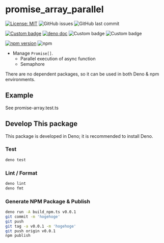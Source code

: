 # promise_array_parallel

[![License: MIT](https://img.shields.io/badge/License-MIT-yellow.svg)](https://opensource.org/licenses/MIT)
![GitHub issues](https://img.shields.io/github/issues/GunseiKPaseri/promise_array_parallel)
![GitHub last commit](https://img.shields.io/github/last-commit/GunseiKPaseri/promise_array_parallel)

[![Custom badge](https://img.shields.io/endpoint?url=https%3A%2F%2Fdeno-visualizer.danopia.net%2Fshields%2Flatest-version%2Fx%2Fpromise_array_parallel%2Fmod.ts)](https://doc.deno.land/https/deno.land/x/promise_array_parallel/mod.ts)
[![deno doc](https://doc.deno.land/badge.svg)](https://doc.deno.land/https://deno.land/x/promise_array_parallel/mod.ts)
![Custom badge](https://img.shields.io/endpoint?url=https%3A%2F%2Fdeno-visualizer.danopia.net%2Fshields%2Fdep-count%2Fx%2Fpromise_array_parallel%2Fmod.ts)
![Custom badge](https://img.shields.io/endpoint?url=https%3A%2F%2Fdeno-visualizer.danopia.net%2Fshields%2Fupdates%2Fx%2Fpromise_array_parallel%2Fmod.ts)

[![npm version](https://badge.fury.io/js/promise_array_parallel.svg)](https://badge.fury.io/js/promise_array_parallel)
![npm](https://img.shields.io/npm/dw/promise_array_parallel)

- Manage `Promise[]`.
  - Parallel execution of async function
  - Semaphore

There are no dependent packages, so it can be used in both Deno & npm environments.

## Example

See promise-array.test.ts

## Develop This package

This package is developed in Deno; it is recommended to install Deno.

### Test

```bash
deno test
```

### Lint / Format

```bash
deno lint
deno fmt
```

### Generate NPM Package & Publish

```bash
deno run -A build_npm.ts v0.0.1
git commit -m 'hogehoge'
git push
git tag -a v0.0.1 -m 'hogehoge'
git push origin v0.0.1
npm publish
```

